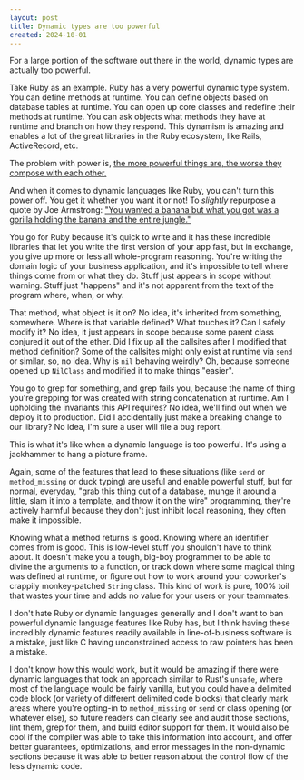 ```yaml
---
layout: post
title: Dynamic types are too powerful
created: 2024-10-01
---
```


For a large portion of the software out there in the world, dynamic types are actually too powerful.

Take Ruby as an example. Ruby has a very powerful dynamic type system. You can define methods at runtime. You can define objects based on database tables at runtime. You can open up core classes and redefine their methods at runtime. You can ask objects what methods they have at runtime and branch on how they respond. This dynamism is amazing and enables a lot of the great libraries in the Ruby ecosystem, like Rails, ActiveRecord, etc.

The problem with power is, [the more powerful things are, the worse they compose with each other.](https://www.youtube.com/watch?v=GqmsQeSzMdw)

And when it comes to dynamic languages like Ruby, you can't turn this power off. You get it whether you want it or not! To _slightly_ repurpose a quote by Joe Armstrong: ["You wanted a banana but what you got was a gorilla holding the banana and the entire jungle."](https://www.johndcook.com/blog/2011/07/19/you-wanted-banana/)

You go for Ruby because it's quick to write and it has these incredible libraries that let you write the first version of your app fast, but in exchange, you give up more or less all whole-program reasoning. You're writing the domain logic of your business application, and it's impossible to tell where things come from or what they do. Stuff just appears in scope without warning. Stuff just "happens" and it's not apparent from the text of the program where, when, or why.

That method, what object is it on? No idea, it's inherited from something, somewhere. Where is that variable defined? What touches it? Can I safely modify it? No idea, it just appears in scope because some parent class conjured it out of the ether. Did I fix up all the callsites after I modified that method definition? Some of the callsites might only exist at runtime via `send` or similar, so, no idea. Why is `nil` behaving weirdly? Oh, because someone opened up `NilClass` and modified it to make things "easier".

You go to grep for something, and grep fails you, because the name of thing you're grepping for was created with string concatenation at runtime. Am I upholding the invariants this API requires? No idea, we'll find out when we deploy it to production. Did I accidentally just make a breaking change to our library? No idea, I'm sure a user will file a bug report.

This is what it's like when a dynamic language is too powerful. It's using a jackhammer to hang a picture frame.

Again, some of the features that lead to these situations (like `send` or `method_missing` or duck typing) are useful and enable powerful stuff, but for normal, everyday, "grab this thing out of a database, munge it around a little, slam it into a template, and throw it on the wire" programming, they're actively harmful because they don't just inhibit local reasoning, they often make it impossible. 

Knowing what a method returns is good. Knowing where an identifier comes from is good. This is low-level stuff you shouldn't have to think about. It doesn't make you a tough, big-boy programmer to be able to divine the arguments to a function, or track down where some magical thing was defined at runtime, or figure out how to work around your coworker's crappily monkey-patched `String` class. This kind of work is pure, 100% toil that wastes your time and adds no value for your users or your teammates.

I don't hate Ruby or dynamic languages generally and I don't want to ban powerful dynamic language features like Ruby has, but I think having these incredibly dynamic features readily available in line-of-business software is a mistake, just like C having unconstrained access to raw pointers has been a mistake.

I don't know how this would work, but it would be amazing if there were dynamic languages that took an approach similar to Rust's `unsafe`, where most of the language would be fairly vanilla, but you could have a delimited code block (or variety of different delimited code blocks) that clearly mark areas where you're opting-in to `method_missing` or `send` or class opening (or whatever else), so future readers can clearly see and audit those sections, lint them, grep for them, and build editor support for them. It would also be cool if the compiler was able to take this information into account, and offer better guarantees, optimizations, and error messages in the non-dynamic sections because it was able to better reason about the control flow of the less dynamic code.

